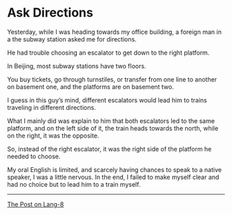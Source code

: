 # Ask Directions

Yesterday, while I was heading towards my office building, a foreign man in a the subway station asked me for directions.

He had trouble choosing an escalator to get down to the right platform.

In Beijing, most subway stations have two floors.

You buy tickets, go through turnstiles, or transfer from one line to another on basement one, and the platforms are on basement two.

I guess in this guy’s mind, different escalators would lead him to trains traveling in different directions.

What I mainly did was explain to him that both escalators led to the same platform, and on the left side of it, the train heads towards the north, while on the right, it was the opposite.

So, instead of the right escalator, it was the right side of the platform he needed to choose.

My oral English is limited, and scarcely having chances to speak to a native speaker, I was a little nervous. In the end, I failed to make myself clear and had no choice but to lead him to a train myself.

---

[The Post on Lang-8](http://lang-8.com/1358180/journals/287182043488962301906670945174654552096)
